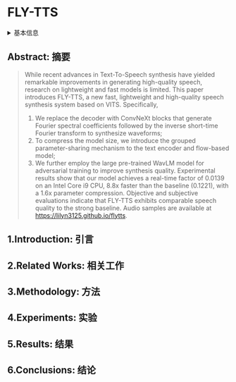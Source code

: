 # FLY-TTS

<details>
<summary>基本信息</summary>

- 标题: FLY-TTS: Fast, Lightweight and High-Quality End-to-End Text-to-Speech Synthesis
- 作者:
  - 01 [Yinlin Guo](../../Authors/Yinlin_Guo.md)
  - 02 [Yening Lv](../../Authors/Yening_Lv.md)
  - 03 [Jinqiao Dou](../../Authors/Jinqiao_Dou.md)
  - 04 [Yan Zhang](../../Authors/Yan_Zhang.md)
  - 05 [Yuehai Wang](../../Authors/Yuehai_Wang.md)
- 机构:
  - [浙江大学](../../Institutions/ZJU_浙江大学.md)
- 时间:
  - 预印时间: 2024.06.30 ArXiv v1
  - 更新笔记: 2024.07.07
- 发表:
  - [InterSpeech 2024](../../Publications/InterSpeech.md)
- 链接:
  - [ArXiv](https://arxiv.org/abs/2407.00753)
  - [DOI]()
  - [Github]()
  - [Demo](https://lilyn3125.github.io/flytts)
  - [Scholar](https://scholar.google.com/scholar?cluster=3043222698045064204)
- 标签:
  - [语言合成](../../Tags/SpeechSynthesis.md)
- 页数: 5
- 引用: 34
- 被引: ?
- 数据:
  - ? 
- 对比:
  - 基于 [VITS](2021.06.11_VITS.md)
- 复现:
  - ?

</details>

## Abstract: 摘要

> While recent advances in Text-To-Speech synthesis have yielded remarkable improvements in generating high-quality speech, research on lightweight and fast models is limited.
> This paper introduces FLY-TTS, a new fast, lightweight and high-quality speech synthesis system based on VITS.
> Specifically, 
> 1) We replace the decoder with ConvNeXt blocks that generate Fourier spectral coefficients followed by the inverse short-time Fourier transform to synthesize waveforms;
> 2) To compress the model size, we introduce the grouped parameter-sharing mechanism to the text encoder and flow-based model;
> 3) We further employ the large pre-trained WavLM model for adversarial training to improve synthesis quality.
> Experimental results show that our model achieves a real-time factor of 0.0139 on an Intel Core i9 CPU, 8.8x faster than the baseline (0.1221), with a 1.6x parameter compression.
> Objective and subjective evaluations indicate that FLY-TTS exhibits comparable speech quality to the strong baseline.
> Audio samples are available at https://lilyn3125.github.io/flytts.

## 1.Introduction: 引言

## 2.Related Works: 相关工作

## 3.Methodology: 方法

## 4.Experiments: 实验

## 5.Results: 结果

## 6.Conclusions: 结论
